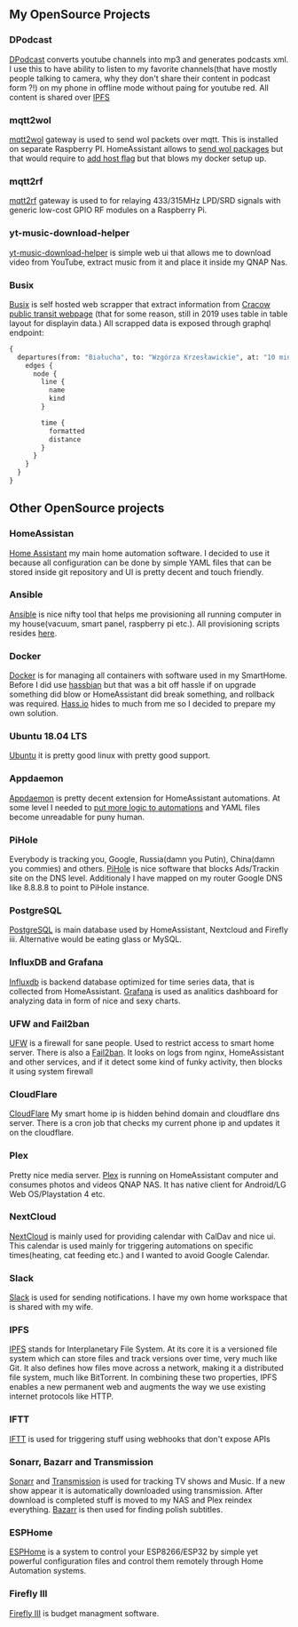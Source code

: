 ## My OpenSource Projects

### DPodcast
[DPodcast](https://github.com/macbury/DPodcast) converts youtube channels into mp3 and generates podcasts xml. I use this to have ability to listen to my favorite channels(that have mostly people talking to camera, why they don't share their content in podcast form ?!) on my phone in offline mode without paing for youtube red. All content is shared over [IPFS](https://ipfs.io)

### mqtt2wol
[mqtt2wol](https://github.com/macbury/mqtt2wol) gateway is used to send wol packets over mqtt. This is installed on separate Raspberry PI. HomeAssistant allows to [send wol packages](https://www.home-assistant.io/components/wake_on_lan/) but that would require to [add host flag](https://docs.docker.com/compose/compose-file/#network_mode) but that blows my docker setup up.

### mqtt2rf
[mqtt2rf](https://github.com/macbury/mqtt2rf) gateway is used to for relaying 433/315MHz LPD/SRD signals with generic low-cost GPIO RF modules on a Raspberry Pi.

### yt-music-download-helper
[yt-music-download-helper](https://github.com/macbury/yt-music-download-helper) is simple web ui that allows me to download video from YouTube, extract music from it and place it inside my QNAP Nas.

### Busix
[Busix](https://github.com/macbury/busix) is self hosted web scrapper that extract information from [Cracow public transit webpage](http://www.mpk.krakow.pl/pl/page-f3044045/) (that for some reason, still in 2019 uses table in table layout for displayin data.) All scrapped data is exposed through graphql endpoint:

```graphql
{
  departures(from: "Białucha", to: "Wzgórza Krzesławickie", at: "10 minutes from now"){
    edges {
      node {
        line {
          name
          kind
        }

        time {
          formatted
          distance
        }
      }
    }
  }
}
```

## Other OpenSource projects

### HomeAssistan
[Home Assistant](https://www.home-assistant.io/) my main home automation software. I decided to use it because all configuration can be done by simple YAML files that can be stored inside git repository and UI is pretty decent and touch friendly.

### Ansible
[Ansible](https://www.ansible.com/) is nice nifty tool that helps me provisioning all running computer in my house(vacuum, smart panel, raspberry pi etc.). All provisioning scripts resides [here](https://github.com/macbury/SmartHouse/tree/master/provision).

### Docker
[Docker](https://www.docker.com/) is for managing all containers with software used in my SmartHome. Before I did use [hassbian](https://www.home-assistant.io/docs/installation/hassbian/installation/) but that was a bit off hassle if on upgrade something did blow or HomeAssistant did break something, and rollback was required. [Hass.io](https://www.home-assistant.io/hassio/) hides to much from me so I decided to prepare my own solution.

### Ubuntu 18.04 LTS
[Ubuntu](https://www.ubuntu.com/) it is pretty good linux with pretty good support.

### Appdaemon
[Appdaemon](https://appdaemon.readthedocs.io/en/stable/) is pretty decent extension for HomeAssistant automations. At some level I needed to [put more logic to automations](/Software/AppDaemon) and YAML files become unreadable for puny human.

### PiHole
Everybody is tracking you, Google, Russia(damn you Putin), China(damn you commies) and others. [PiHole](https://pi-hole.net/) is nice software that blocks Ads/Trackin site on the DNS level. Additionaly I have mapped on my router Google DNS like 8.8.8.8 to point to PiHole instance.

### PostgreSQL
[PostgreSQL](https://www.postgresql.org/) is main database used by HomeAssistant, Nextcloud and Firefly iii. Alternative would be eating glass or MySQL.

### InfluxDB and Grafana
[Influxdb](https://www.influxdata.com/) is backend database optimized for time series data, that is collected from HomeAssistant. [Grafana](https://grafana.com/) is used as analitics dashboard for analyzing data in form of nice and sexy charts.

### UFW and Fail2ban
[UFW](https://help.ubuntu.com/community/UFW) is a firewall for sane people. Used to restrict access to smart home server. There is also a [Fail2ban](https://www.fail2ban.org/wiki/index.php/Main_Page). It looks on logs from nginx, HomeAssistant and other services, and if it detect some kind of funky activity, then blocks it using system firewall

### CloudFlare
[CloudFlare](https://www.cloudflare.com/) My smart home ip is hidden behind domain and cloudflare dns server. There is a cron job that checks my current phone ip and updates it on the cloudflare.

### Plex
Pretty nice media server. [Plex](https://www.plex.tv/) is running on HomeAssistant computer and consumes photos and videos QNAP NAS. It has native client for Android/LG Web OS/Playstation 4 etc.

### NextCloud
[NextCloud](https://nextcloud.com/) is mainly used for providing calendar with CalDav and nice ui. This calendar is used mainly for triggering automations on specific times(heating, cat feeding etc.) and I wanted to avoid Google Calendar.

### Slack
[Slack](https://slack.com/) is used for sending notifications. I have my own home workspace that is shared with my wife.

### IPFS
[IPFS](https://ipfs.io) stands for Interplanetary File System. At its core it is a versioned file system which can store files and track versions over time, very much like Git. It also defines how files move across a network, making it a distributed file system, much like BitTorrent. In combining these two properties, IPFS enables a new permanent web and augments the way we use existing internet protocols like HTTP.

### IFTT
[IFTT](https://ifttt.com/discover) is used for triggering stuff using webhooks that don't expose APIs

### Sonarr, Bazarr and Transmission
[Sonarr](https://sonarr.tv/) and [Transmission](https://transmissionbt.com/) is used for tracking TV shows and Music. If a new show appear it is automatically downloaded using transmission. After download is completed stuff is moved to my NAS and Plex reindex everything. [Bazarr](https://www.bazarr.media/) is then used for finding polish subtitles.

### ESPHome
[ESPHome](https://esphome.io/) is a system to control your ESP8266/ESP32 by simple yet powerful configuration files and control them remotely through Home Automation systems.

### Firefly III
[Firefly III](https://firefly-iii.org/) is budget managment software.
